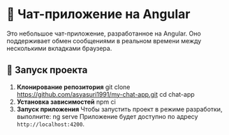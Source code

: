# 💬 Чат-приложение на Angular

Это небольшое чат-приложение, разработанное на Angular. Оно поддерживает обмен сообщениями в реальном времени между несколькими вкладками браузера.

## 🚀 Запуск проекта

1. **Клонирование репозитория**
   git clone https://github.com/asyasuri1991/my-chat-app.git
   cd chat-app
2. **Установка зависимостей**
   npm ci
3. **Запуск приложения**
   Чтобы запустить проект в режиме разработки, выполните:
   ng serve
Приложение будет доступно по адресу `http://localhost:4200`.
